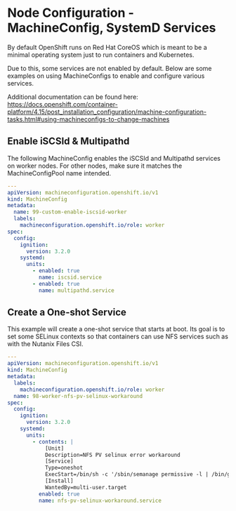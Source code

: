 # Node Configuration - MachineConfig, SystemD Services

By default OpenShift runs on Red Hat CoreOS which is meant to be a minimal operating system just to run containers and Kubernetes.

Due to this, some services are not enabled by default.  Below are some examples on using MachineConfigs to enable and configure various services.

Additional documentation can be found here: https://docs.openshift.com/container-platform/4.15/post_installation_configuration/machine-configuration-tasks.html#using-machineconfigs-to-change-machines

## Enable iSCSId & Multipathd

The following MachineConfig enables the iSCSId and Multipathd services on worker nodes.  For other nodes, make sure it matches the MachineConfigPool name intended.

```yaml
---
apiVersion: machineconfiguration.openshift.io/v1
kind: MachineConfig
metadata:
  name: 99-custom-enable-iscsid-worker
  labels:
    machineconfiguration.openshift.io/role: worker
spec:
  config:
    ignition:
      version: 3.2.0
    systemd:
      units:
        - enabled: true
          name: iscsid.service
        - enabled: true
          name: multipathd.service
```

## Create a One-shot Service

This example will create a one-shot service that starts at boot.  Its goal is to set some SELinux contexts so that containers can use NFS services such as with the Nutanix Files CSI.

```yaml
---
apiVersion: machineconfiguration.openshift.io/v1
kind: MachineConfig
metadata:
  labels:
    machineconfiguration.openshift.io/role: worker
  name: 98-worker-nfs-pv-selinux-workaround
spec:
  config:
    ignition:
      version: 3.2.0
    systemd:
      units:
        - contents: |
            [Unit]
            Description=NFS PV selinux error workaround
            [Service]
            Type=oneshot
            ExecStart=/bin/sh -c '/sbin/semanage permissive -l | /bin/grep -qw container_init_t || /sbin/semanage permissive -a container_init_t'
            [Install]
            WantedBy=multi-user.target
          enabled: true
          name: nfs-pv-selinux-workaround.service
```
